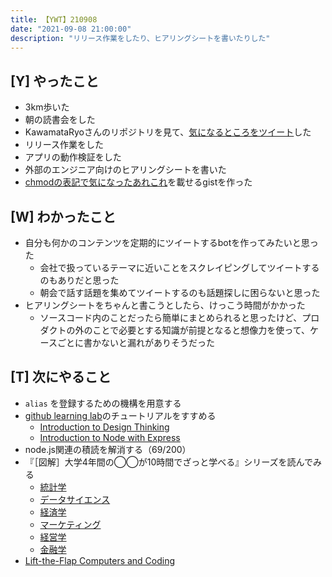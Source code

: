 ```yaml
---
title: 【YWT】210908
date: "2021-09-08 21:00:00"
description: "リリース作業をしたり、ヒアリングシートを書いたりした"
---
```


## [Y] やったこと

- 3km歩いた
- 朝の読書会をした
- KawamataRyoさんのリポジトリを見て、[気になるところをツイート](https://twitter.com/camomile_cafe/status/1435402197622083586)した
- リリース作業をした
- アプリの動作検証をした
- 外部のエンジニア向けのヒアリングシートを書いた
- [chmodの表記で気になったあれこれ](https://gist.github.com/LeeDDHH/f3a0b7053edd06756db1f3ab1e0cc261)を載せるgistを作った

## [W] わかったこと

- 自分も何かのコンテンツを定期的にツイートするbotを作ってみたいと思った
  - 会社で扱っているテーマに近いことをスクレイピングしてツイートするのもありだと思った
  - 朝会で話す話題を集めてツイートするのも話題探しに困らないと思った
- ヒアリングシートをちゃんと書こうとしたら、けっこう時間がかかった
  - ソースコード内のことだったら簡単にまとめられると思ったけど、プロダクトの外のことで必要とする知識が前提となると想像力を使って、ケースごとに書かないと漏れがありそうだった

## [T] 次にやること

- `alias` を登録するための機構を用意する
- [github learning lab](https://lab.github.com/githubtraining)のチュートリアルをすすめる
  - [Introduction to Design Thinking](https://lab.github.com/githubtraining/introduction-to-design-thinking)
  - [Introduction to Node with Express](https://lab.github.com/everydeveloper/introduction-to-node-with-express)
- node.js関連の積読を解消する（69/200）
- 『［図解］大学4年間の◯◯が10時間でざっと学べる』シリーズを読んでみる
  - [統計学](https://www.amazon.co.jp/dp/B07PXB4NN9)
  - [データサイエンス](https://www.amazon.co.jp/dp/B07XNW3TQM)
  - [経済学](https://www.amazon.co.jp/dp/B01KNLFHH6)
  - [マーケティング](https://www.amazon.co.jp/dp/B07BNC2SV3)
  - [経営学](https://www.amazon.co.jp/dp/B071SKDF3L)
  - [金融学](https://www.amazon.co.jp/dp/B07BB6Z7FW)
- [Lift-the-Flap Computers and Coding](https://www.amazon.co.jp/dp/1409591514)

<!-- https://twitter.com/camomile_cafe/status/1435581185141346306?s=20 -->
